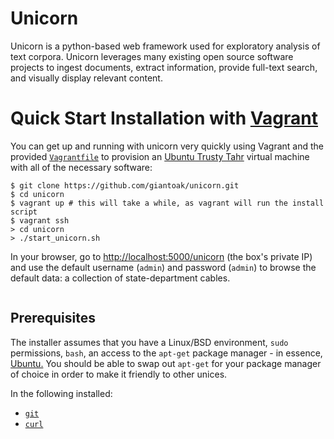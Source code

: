# Unicorn
Unicorn is a python-based web framework used for exploratory analysis of text corpora.  Unicorn leverages many existing open source software projects to ingest documents, extract information, provide full-text search, and visually display relevant content.

# Quick Start Installation with [Vagrant](https://www.vagrantup.com/)
You can get up and running with unicorn very quickly using Vagrant and the provided [`Vagrantfile`](https://github.com/giantoak/unicorn/blob/master/Vagrantfile) to provision an [Ubuntu Trusty Tahr](https://wiki.ubuntu.com/TrustyTahr/ReleaseNotes) virtual machine with all of the necessary software:

```
$ git clone https://github.com/giantoak/unicorn.git
$ cd unicorn
$ vagrant up # this will take a while, as vagrant will run the install script
$ vagrant ssh
> cd unicorn
> ./start_unicorn.sh
```

In your browser, go to [http://localhost:5000/unicorn](http://localhost:5000/unicorn) (the box's private IP) and use the default username (`admin`) and password (`admin`) to browse the default data: a collection of state-department cables.




```
```

## Prerequisites
The installer assumes that you have a Linux/BSD environment, `sudo` permissions, `bash`, an access to the `apt-get` package manager - in essence, [Ubuntu.](http://www.ubuntu.com/) You should be able to swap out `apt-get` for your package manager of choice in order to make it friendly to other unices.

In the following installed:
* [`git`](https://git-scm.com/)
* [`curl`](https://curl.haxx.se/)
* [`python 2.7`](https://www.python.org/)
* The prerequisites for [`scikit-learn`](http://scikit-learn.org/). The easiest way to meet those is probably to use the [conda](http://conda.pydata.org/docs/) python distribution.

## Customizing what's installed.
[`install.sh`.](https://github.com/giantoak/unicorn/blob/master/install.sh) will install several pieces of helper software
* [Elasticsearch 1.7.8](https://www.elastic.co/downloads/past-releases/elasticsearch-1-7-8) for files
* [PostgreSQL](http://www.postgresql.org/) for authorization
* [MySQL](https://www.mysql.com/) for the [`geodict`](https://github.com/giantoak/geodict) library for python.
* A (local) copy of [`geodict`](https://github.com/giantoak/geodict)
* The python libraries specified in [`requirements.txt`.](https://github.com/giantoak/unicorn/blob/master/requirements.txt)

If you want to tweak any of these settings, you can do so by editing [`install.sh`.](https://github.com/giantoak/unicorn/blob/master/install.sh) Detailed instructions for doing so go beyond the scope of this README.

## The default run and Postgres configurations
If `install.sh` doesn't see a copy of `runconfig.py` or `app/config.py`, it will create instances of each from the default versions ([`runconfig.py.default`](https://github.com/giantoak/unicorn/blob/master/runconfig.py.default) and ['app/config.py.default'](https://github.com/giantoak/unicorn/blob/master/app/config.py.default)). In doing so it will set a default username and password of `admin` and `admin` for Unicorn and will use the default instance of Postgres for storage.

## The default MySQL configuration
When installing MySQL, `install.sh` will set a a default password of `geodict_root` for root. If you want to use a different password you can. However, you will need to update the password stored in [`geodict_config.py`](https://github.com/giantoak/geodict/blob/master/geodict_config.py) in the cloned copy of [`geodict`](https://github.com/giantoak/geodict) that `install.sh` will create.

## The default Elasticsearch index
The database comes pre-loaded with 1,000 historical documents from the National Archives for demonstration purposes. If you want to clear them out, run:

```
> curl -XDELETE "http://localhost:9200/dossiers/"
> curl -XPUT "http://localhost:9200/dossiers/"
> curl -XPUT "http://localhost:9200/dossiers/_mapping/attachment" -d @dossiers_mapping.json
```

# PDF Viewer
Unicorn requires a browser plug-in to render PDFs called PDF Viewer. It's available [here](https://chrome.google.com/webstore/detail/pdf-viewer/oemmndcbldboiebfnladdacbdfmadadm) for Google Chrome and [here](https://addons.mozilla.org/en-US/firefox/addon/pdfjs/) for Firefox. Unicorn should work natively with Safari.

# License
Unicorn is under ongoing development and is freely available for download under The MIT License (MIT) open source licensing. Unlike GNU General Public License (GPL), MIT freely permits distribution of derivative work under proprietary license, without requiring the release of source code.

# Acknowledgements
 This project was funded by [DARPA](http://www.darpa.mil) under part of the [XDATA program](http://www.darpa.mil/program/xdata).
